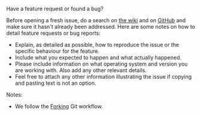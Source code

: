 Have a feature request or found a bug?

Before opening a fresh issue, do a search on [the wiki](http://robots.uc3m.es/index.php/TEO) and on [GitHub](https://github.com/roboticslab-uc3m/teo-gazebo-models/issues?utf8=%E2%9C%93&q=is%3Aissue) and make sure it hasn't already been addressed. Here are some notes on how to detail feature requests or bug reports:
* Explain, as detailed as possible, how to reproduce the issue or the specific behaviour for the feature.
* Include what you expected to happen and what actually happened.
* Please include information on what operating system and version you are working with. Also add any other relevant details.
* Feel free to attach any other information illustrating the issue if copying and pasting text is not an option.

Notes:
* We follow the [Forking](https://www.atlassian.com/git/tutorials/comparing-workflows/forking-workflow/) Git workflow.
